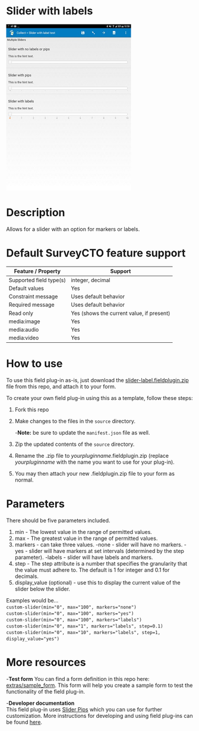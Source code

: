 # Slider with labels
![Preview - slider with different markers](/extras/preview.jpg)


# Description
Allows for a slider with an option for markers or labels.

# Default SurveyCTO feature support

Feature / Property |	Support
------------------ |  ---------
Supported field type(s) |	integer, decimal
Default values	| Yes
Constraint message	| Uses default behavior
Required message | Uses default behavior
Read only	| Yes (shows the current value, if present)
media:image	| Yes
media:audio	| Yes
media:video	| Yes

# How to use
To use this field plug-in as-is, just download the [slider-label.fieldplugin.zip](https://github.com/SurveyCTO-field-plug-ins/slider-label/blob/master/slider-label.fieldplugin.zip) file from this repo, and attach it to your form.

To create your own field plug-in using this as a template, follow these steps:

1. Fork this repo

2. Make changes to the files in the `source` directory.  

    -__Note:__ be sure to update the `manifest.json` file as well.

3. Zip the updated contents of the `source` directory.

4. Rename the .zip file to *yourpluginname*.fieldplugin.zip (replace *yourpluginname* with the name you want to use for your plug-in).

5. You may then attach your new .fieldplugin.zip file to your form as normal.

# Parameters
There should be five parameters included.
1. min - The lowest value in the range of permitted values.
2. max - The greatest value in the range of permitted values.
3. markers - can take three values.
  -none - slider will have no markers.
  -yes - slider will have markers at set intervals (determined by the step parameter).
  -labels - slider will have labels and markers.
4. step - The step attribute is a number that specifies the granularity that the value must adhere to. The default is 1 for integer and 0.1 for decimals.
5. display_value (optional) - use this to display the current value of the slider below the slider.

Examples would be...    
      `custom-slider(min="0", max="100", markers="none")`  
      `custom-slider(min="0", max="100", markers="yes")`  
      `custom-slider(min="0", max="100", markers="labels")`  
      `custom-slider(min="0", max="1", markers="labels", step=0.1)`  
      `custom-slider(min="0", max="10", markers="labels", step=1, display_value="yes")`  

# More resources
-__Test form__
You can find a form definition in this repo here: [extras/sample_form](https://github.com/SurveyCTO-field-plug-ins/slider-label/blob/master/extras/sample_form/slider_label_sample.xlsx). This form will help you create a sample form to test the functionality of the field plug-in.

-__Developer documentation__    
This field plug-in uses [Slider Pips](https://simeydotme.github.io/jQuery-ui-Slider-Pips/#styling-circles) which you can use for further customization. More instructions for developing and using field plug-ins can be found [here](https://github.com/surveycto/Field-plug-in-resources).
